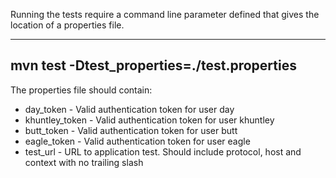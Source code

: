 Running the tests require a command line parameter defined that gives the location of a properties file.

----
mvn test -Dtest_properties=./test.properties
----

The properties file should contain:

* day_token - Valid authentication token for user day
* khuntley_token - Valid authentication token for user khuntley
* butt_token - Valid authentication token for user butt
* eagle_token - Valid authentication token for user eagle
* test_url - URL to application test.  Should include protocol, host and context with no trailing slash
